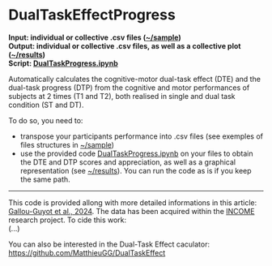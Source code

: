 # DualTaskEffectProgress

**Input: individual or collective .csv files ([~/sample]())  
Output: individual or collective .csv files, as well as a collective plot ([~/results]())  
Script: [DualTaskProgress.ipynb]()**

Automatically calculates the cognitive-motor dual-task effect (DTE) and the dual-task progress (DTP) from the cognitive and motor performances of subjects at 2 times (T1 and T2), both realised in single and dual task condition (ST and DT).  

To do so, you need to:
- transpose your participants performance into .csv files (see exemples of files structures in [~/sample]())
- use the provided code [DualTaskProgress.ipynb]() on your files to obtain the DTE and DTP scores and appreciation, as well as a graphical representation (see [~/results]()). You can run the code as is if you keep the same path.

---
This code is provided allong with more detailed informations in this article: [Gallou-Guyot et al., 2024](). The data has been acquired within the [INCOME](https://matthieugg.github.io/income.html) research project.  To cide this work:  
(...)  

You can also be interested in the Dual-Task Effect caculator: https://github.com/MatthieuGG/DualTaskEffect